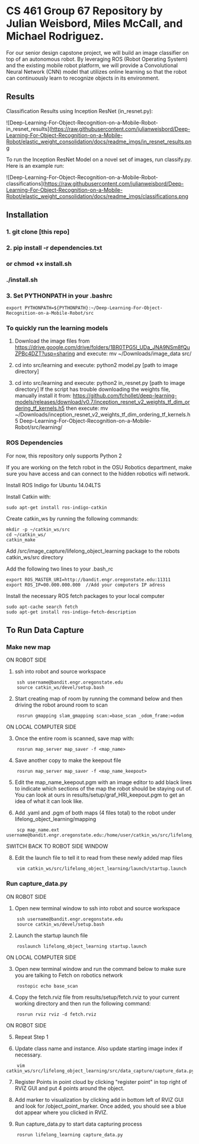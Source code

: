 # CS 461 Group 67 Repository by Julian Weisbord, Miles McCall, and Michael Rodriguez.

For our senior design capstone project, we will build an image classifier on top of an autonomous robot. By leveraging ROS (Robot Operating System) and the existing mobile robot platform, we will provide a Convolutional Neural Network (CNN) model that utilizes online learning so that the robot can continuously learn to recognize objects in its environment.
## Results
Classification Results using Inception ResNet (in_resnet.py):

![Deep-Learning-For-Object-Recognition-on-a-Mobile-Robot-in_resnet_results](https://raw.githubusercontent.com/julianweisbord/Deep-Learning-For-Object-Recognition-on-a-Mobile-Robot/elastic_weight_consolidation/docs/readme_imgs/in_resnet_results.png

To run the Inception ResNet Model on a novel set of images, run classify.py.
Here is an example run:

![Deep-Learning-For-Object-Recognition-on-a-Mobile-Robot-classifications](https://raw.githubusercontent.com/julianweisbord/Deep-Learning-For-Object-Recognition-on-a-Mobile-Robot/elastic_weight_consolidation/docs/readme_imgs/classifications.png



## Installation
### 1. git clone [this repo]
### 2. pip install -r dependencies.txt
### or chmod +x install.sh
### ./install.sh
### 3. Set PYTHONPATH in your .bashrc
	export PYTHONPATH=${PYTHONPATH}:~/Deep-Learning-For-Object-Recognition-on-a-Mobile-Robot/src
### To quickly run the learning models
1. Download the image files from https://drive.google.com/drive/folders/1BR0TPG5I_UDa_JNA9NSm8fQuZPBc4DZT?usp=sharing
and execute: mv ~/Downloads/image_data src/

2. cd into src/learning and execute: python2 model.py [path to image directory]

3. cd into src/learning and execute: python2 in_resnet.py [path to image directory]
	If the script has trouble downloading the weights file, manually install it from:
	https://github.com/fchollet/deep-learning-models/releases/download/v0.7/inception_resnet_v2_weights_tf_dim_ordering_tf_kernels.h5
	then execute: mv ~/Downloads/inception_resnet_v2_weights_tf_dim_ordering_tf_kernels.h5 Deep-Learning-For-Object-Recognition-on-a-Mobile-Robot/src/learning/

### ROS Dependencies
For now, this repository only supports Python 2

If you are working on the fetch robot in the OSU Robotics department, make sure you have access and can connect to the hidden robotics wifi network.

Install ROS Indigo for Ubuntu 14.04LTS

Install Catkin with:

	sudo apt-get install ros-indigo-catkin

Create catkin_ws by running the following commands:

	mkdir -p ~/catkin_ws/src
	cd ~/catkin_ws/
	catkin_make

Add /src/image_capture/lifelong_object_learning package to the robots catkin_ws/src directory

Add the following two lines to your .bash_rc

	export ROS_MASTER_URI=http://bandit.engr.oregonstate.edu:11311
	export ROS_IP=00.000.000.000  //Add your computers IP adress

Install the necessary ROS fetch packages to your local computer

	sudo apt-cache search fetch
	sudo apt-get install ros-indigo-fetch-description

## To Run Data Capture

### Make new map

ON ROBOT SIDE

1. ssh into  robot and source workspace
```
	ssh username@bandit.engr.oregonstate.edu
	source catkin_ws/devel/setup.bash
```
2. Start creating map of room by running the command below and then driving the robot around room to scan
```
	rosrun gmapping slam_gmapping scan:=base_scan _odom_frame:=odom
```
ON LOCAL COMPUTER SIDE

3. Once the entire room is scanned, save map with:
```
	rosrun map_server map_saver -f <map_name>
```
4. Save another copy to make the keepout file
```
	rosrun map_server map_saver -f <map_name_keepout>
```
5. Edit the map_name_keepout.pgm with an image editor to add black lines to indicate which sections of the map the robot should be staying out of. You can look at ours in results/setup/graf_HRI_keepout.pgm to get an idea of what it can look like.

7. Add .yaml and .pgm of both maps (4 files total) to the robot under lifelong_object_learning/mapping
```
	scp map_name.ext username@bandit.engr.oregonstate.edu:/home/user/catkin_ws/src/lifelong_object_learning/mapping/
```
SWITCH BACK TO ROBOT SIDE WINDOW

8. Edit the launch file to tell it to read from these newly added map files
```
	vim catkin_ws/src/lifelong_object_learning/launch/startup.launch
```

### Run capture_data.py

ON ROBOT SIDE

1. Open new terminal window to ssh into robot and source workspace
```
	ssh username@bandit.engr.oregonstate.edu
	source catkin_ws/devel/setup.bash
```
2. Launch the startup launch file
```
	roslaunch lifelong_object_learning startup.launch
```
ON LOCAL COMPUTER SIDE

3. Open new terminal window and run the command below to make sure you are talking to Fetch on robotics network
```
	rostopic echo base_scan
```
4. Copy the fetch.rviz file from results/setup/fetch.rviz to your current working directory and then run the following command:
```
	rosrun rviz rviz -d fetch.rviz
```
ON ROBOT SIDE

5. Repeat Step 1

6. Update class name and instance. Also update starting image index if necessary.  
```
	vim catkin_ws/src/lifelong_object_learning/src/data_capture/capture_data.py
```
7. Register Points in point cloud by clicking "register point" in top right of RVIZ GUI and put 4 points around the object.

8. Add marker to visualization by clicking add in bottom left of RVIZ GUI and look for /object_point_marker. Once added, you should see a blue dot appear where you clicked in RVIZ.

9. Run capture_data.py to start data capturing process
```
	rosrun lifelong_learning capture_data.py    
```
